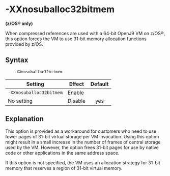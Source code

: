 <!--
* Copyright (c) 2017, 2018 IBM Corp. and others
*
* This program and the accompanying materials are made
* available under the terms of the Eclipse Public License 2.0
* which accompanies this distribution and is available at
* https://www.eclipse.org/legal/epl-2.0/ or the Apache
* License, Version 2.0 which accompanies this distribution and
* is available at https://www.apache.org/licenses/LICENSE-2.0.
*
* This Source Code may also be made available under the
* following Secondary Licenses when the conditions for such
* availability set forth in the Eclipse Public License, v. 2.0
* are satisfied: GNU General Public License, version 2 with
* the GNU Classpath Exception [1] and GNU General Public
* License, version 2 with the OpenJDK Assembly Exception [2].
*
* [1] https://www.gnu.org/software/classpath/license.html
* [2] http://openjdk.java.net/legal/assembly-exception.html
*
* SPDX-License-Identifier: EPL-2.0 OR Apache-2.0 OR GPL-2.0 WITH
* Classpath-exception-2.0 OR LicenseRef-GPL-2.0 WITH Assembly-exception
-->

# -XXnosuballoc32bitmem  

**(z/OS&reg; only)**

When compressed references are used with a 64-bit OpenJ9 VM on z/OS&reg;, this option forces the VM to use 31-bit memory allocation functions provided by z/OS.

## Syntax

        -XXnosuballoc32bitmem

| Setting                 | Effect  | Default                                                                            |
|-------------------------|---------|:----------------------------------------------------------------------------------:|
| `-XXnosuballoc32bitmem` | Enable  |                                                                                    |   
| No setting              | Disable | <i class="fa fa-check" aria-hidden="true"></i><span class="sr-only">yes</span> |

## Explanation

This option is provided as a workaround for customers who need to use fewer pages of 31-bit virtual storage per VM invocation. Using this option might result in a small increase in the number of frames of central storage used by the VM. However, the option frees 31-bit pages for use by native code or other applications in the same address space.

If this option is not specified, the VM uses an allocation strategy for 31-bit memory that reserves a region of 31-bit virtual memory.



<!-- ==== END OF TOPIC ==== xxnosuballoc32bitmem.md ==== -->
